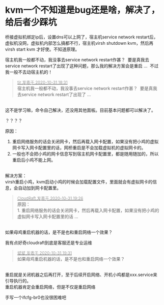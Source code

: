 # kvm一个不知道是bug还是啥，解决了，给后者少踩坑


桥接虚拟机绑定ip后，设置dns可以上网了，宿主机service network restart后，虚拟机没网，虚拟机内部怎么搞都不行，宿主机virsh shutdown kvm，然后再virsh start kvm 才好使。不知道原理。

宿主机我一般都不动，我没事去service network restart作甚？&nbsp;&nbsp;要是真我去service network restart了出现了这种问题，那么我的解决方案会是重启 ...&nbsp;&nbsp;不过我一般不去动宿主机的！ <img src="static/image/smiley/yct/010.gif" smilieid="41" border="0" alt="" />

<div class="quote"><blockquote><font size="2"><a href="https://www.hostloc.com/forum.php?mod=redirect&amp;goto=findpost&amp;pid=9381513&amp;ptid=760670" target="_blank"><font color="#999999">tir 发表于 2020-10-31 18:31</font></a></font><br />
宿主机我一般都不动，我没事去service network restart作甚？&nbsp;&nbsp;要是真我去service network restart了出现了 ...</blockquote></div><br />
这不是学习嘛，命令自己解决，还没用其他面板。目前基本问题都可以解决了。

？？？？

原因：<br />
1. 重启网络服务的话会关闭网卡，然后再载入网卡配置，如果没有把小鸡的虚拟网卡写入网卡配置里的话，网桥重启是不会加载虚拟机的虚拟网卡的。<br />
2. 一般也不会把小鸡的网卡信息写到宿主机网卡配置里，都是随用随加的，所以重启后小鸡不能上网。<br />
<br />
解决方案：<br />
virsh重启小鸡，kvm启动小鸡的时候会加载配置文件，里面就会有虚拟网卡的信息，会自动加到网卡配置里。

<div class="quote"><blockquote><font size="2"><a href="https://www.hostloc.com/forum.php?mod=redirect&amp;goto=findpost&amp;pid=9381697&amp;ptid=760670" target="_blank"><font color="#999999">CloudRaft 发表于 2020-10-31 19:26</font></a></font><br />
原因：<br />
1. 重启网络服务的话会关闭网卡，然后再载入网卡配置，如果没有把小鸡的虚拟网卡写入网卡配置里的话 ...</blockquote></div><br />
如果母鸡重启机器的话，是不是也和重启网络一个效果？

我有点好奇cloudraft到底是客服还是专业运维

<div class="quote"><blockquote><font size="2"><a href="https://www.hostloc.com/forum.php?mod=redirect&amp;goto=findpost&amp;pid=9381728&amp;ptid=760670" target="_blank"><font color="#999999">斌斌 发表于 2020-10-31 19:31</font></a></font><br />
如果母鸡重启机器的话，是不是也和重启网络一个效果？</blockquote></div><br />
重启就是关闭机器之后再打开，至于后续开启网络、开机小鸡都是xxx.service来引导执行的。<br />
重启机器肯定会重启网络，但是不仅是重启网络

手写一个ifcfg-br0也没很困难吧
